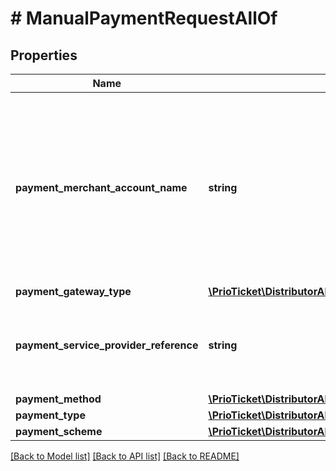 # # ManualPaymentRequestAllOf

## Properties

Name | Type | Description | Notes
------------ | ------------- | ------------- | -------------
**payment_merchant_account_name** | **string** | The name of the party selling goods or services to shoppers via an e-commerce website, a mobile app, on a point of sale, or across all three channels. | [optional]
**payment_gateway_type** | [**\PrioTicket\DistributorAPI\Models\PaymentGatewayType**](PaymentGatewayType.md) |  | [optional]
**payment_service_provider_reference** | **string** | Unique payment reference set by the payment service provider. | [optional]
**payment_method** | [**\PrioTicket\DistributorAPI\Models\PaymentMethod**](PaymentMethod.md) |  | [optional]
**payment_type** | [**\PrioTicket\DistributorAPI\Models\PaymentType**](PaymentType.md) |  | [optional]
**payment_scheme** | [**\PrioTicket\DistributorAPI\Models\PaymentScheme**](PaymentScheme.md) |  | [optional]

[[Back to Model list]](../../README.md#models) [[Back to API list]](../../README.md#endpoints) [[Back to README]](../../README.md)
